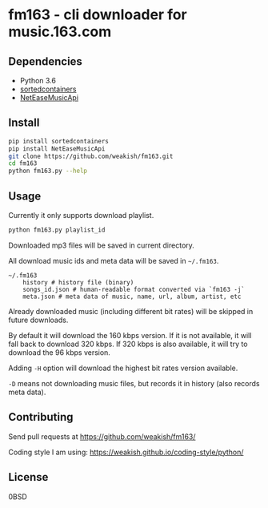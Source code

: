 fm163 - cli downloader for music.163.com
========================================

Dependencies
------------

- Python 3.6
- [sortedcontainers](https://pypi.python.org/pypi/sortedcontainers)
- [NetEaseMusicApi](https://github.com/littlecodersh/NetEaseMusicApi)

Install
-------

```sh
pip install sortedcontainers
pip install NetEaseMusicApi
git clone https://github.com/weakish/fm163.git
cd fm163
python fm163.py --help
```

Usage
-----

Currently it only supports download playlist.

```sh
python fm163.py playlist_id
```

Downloaded mp3 files will be saved in current directory.

All download music ids and meta data will be saved in `~/.fm163`.

```
~/.fm163
    history # history file (binary)
    songs_id.json # human-readable format converted via `fm163 -j`
    meta.json # meta data of music, name, url, album, artist, etc
```

Already downloaded music (including different bit rates) will be skipped in future downloads.

By default it will download the 160 kbps version.
If it is not available, it will fall back to download 320 kbps.
If 320 kbps is also available, it will try to download the 96 kbps version.

Adding `-H` option will download the highest bit rates version available.

`-D` means not downloading music files, but records it in history (also records meta data).

Contributing
------------

Send pull requests at <https://github.com/weakish/fm163/>

Coding style I am using: <https://weakish.github.io/coding-style/python/>

License
-------

0BSD
